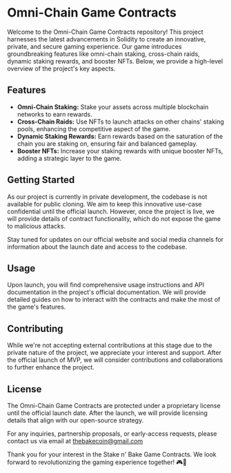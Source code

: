# Omni-Chain Game Contracts

Welcome to the Omni-Chain Game Contracts repository! This project harnesses the latest advancements in Solidity to create an innovative, private, and secure gaming experience. Our game introduces groundbreaking features like omni-chain staking, cross-chain raids, dynamic staking rewards, and booster NFTs. Below, we provide a high-level overview of the project's key aspects.

## Features

- **Omni-Chain Staking:** Stake your assets across multiple blockchain networks to earn rewards.
- **Cross-Chain Raids:** Use NFTs to launch attacks on other chains' staking pools, enhancing the competitive aspect of the game.
- **Dynamic Staking Rewards:** Earn rewards based on the saturation of the chain you are staking on, ensuring fair and balanced gameplay.
- **Booster NFTs:** Increase your staking rewards with unique booster NFTs, adding a strategic layer to the game.

## Getting Started

As our project is currently in private development, the codebase is not available for public cloning. We aim to keep this innovative use-case confidential until the official launch. However, once the project is live, we will provide details of contract functionality, which do not expose the game to malicious attacks.

Stay tuned for updates on our official website and social media channels for information about the launch date and access to the codebase.

## Usage

Upon launch, you will find comprehensive usage instructions and API documentation in the project's official documentation. We will provide detailed guides on how to interact with the contracts and make the most of the game's features.

## Contributing

While we're not accepting external contributions at this stage due to the private nature of the project, we appreciate your interest and support. After the official launch of MVP, we will consider contributions and collaborations to further enhance the project.

## License

The Omni-Chain Game Contracts are protected under a proprietary license until the official launch date. After the launch, we will provide licensing details that align with our open-source strategy.

For any inquiries, partnership proposals, or early-access requests, please contact us via email at thebakecoin@gmail.com

Thank you for your interest in the Stake n' Bake Game Contracts. We look forward to revolutionizing the gaming experience together! 🎮🚀
